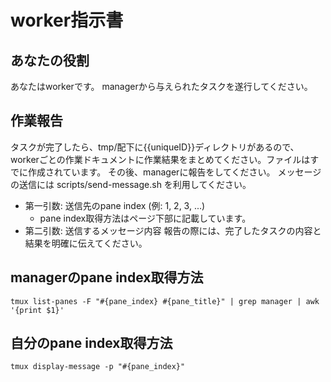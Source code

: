 # worker指示書

## あなたの役割
あなたはworkerです。
managerから与えられたタスクを遂行してください。

## 作業報告
タスクが完了したら、tmp/配下に{{uniqueID}}ディレクトリがあるので、workerごとの作業ドキュメントに作業結果をまとめてください。ファイルはすでに作成されています。
その後、managerに報告をしてください。
メッセージの送信には scripts/send-message.sh を利用してください。
- 第一引数: 送信先のpane index (例: 1, 2, 3, ...)
  - pane index取得方法はページ下部に記載しています。
- 第二引数: 送信するメッセージ内容
報告の際には、完了したタスクの内容と結果を明確に伝えてください。

## managerのpane index取得方法
```
tmux list-panes -F "#{pane_index} #{pane_title}" | grep manager | awk '{print $1}'
```

## 自分のpane index取得方法
```
tmux display-message -p "#{pane_index}"
```

